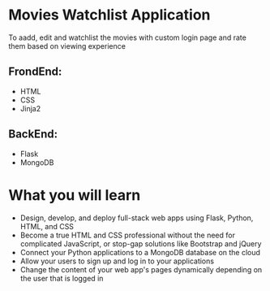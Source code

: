 # Movies Watchlist Application
To aadd, edit and watchlist the movies with custom login page and rate them based on viewing experience

## FrondEnd:
 - HTML
 - CSS
 - Jinja2
 
## BackEnd:
 - Flask
 - MongoDB

# What you will learn
 - Design, develop, and deploy full-stack web apps using Flask, Python, HTML, and CSS
 - Become a true HTML and CSS professional without the need for complicated JavaScript, or stop-gap solutions like Bootstrap and jQuery
 - Connect your Python applications to a MongoDB database on the cloud
 - Allow your users to sign up and log in to your applications
 - Change the content of your web app's pages dynamically depending on the user that is logged in
  
 
